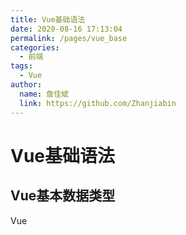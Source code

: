 ```yaml
---
title: Vue基础语法
date: 2020-08-16 17:13:04
permalink: /pages/vue_base
categories:
  - 前端
tags:
  - Vue
author:
  name: 詹佳斌
  link: https://github.com/Zhanjiabin
---
```

# Vue基础语法
## Vue基本数据类型

Vue
<!-- more -->
